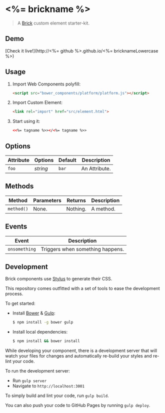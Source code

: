 # <%= brickname %>

> A [Brick](https://github.com/mozbrick/brick/) custom element starter-kit.

## Demo

[Check it live!](http://<%= github %>.github.io/<%= bricknameLowercase %>)

## Usage

1. Import Web Components polyfill:

    ```html
    <script src="bower_components/platform/platform.js"></script>
    ```

2. Import Custom Element:

    ```html
    <link rel="import" href="src/element.html">
    ```

3. Start using it:

    ```html
    <<%= tagname %>></<%= tagname %>>
    ```

## Options

Attribute     | Options     | Default      | Description
---           | ---         | ---          | ---
`foo`         | *string*    | `bar`        | An Attribute.

## Methods

Method        | Parameters   | Returns     | Description
---           | ---          | ---         | ---
`method()`    | None.        | Nothing.    | A method.

## Events

Event         | Description
---           | ---
`onsomething` | Triggers when something happens.

## Development

Brick components use [Stylus](http://learnboost.github.com/stylus/) to generate their CSS.

This repository comes outfitted with a set of tools to ease the development process.

To get started:

* Install [Bower](http://bower.io/) & [Gulp](http://gulpjs.com/):

    ```sh
    $ npm install -g bower gulp
    ```

* Install local dependencies:

    ```sh
    $ npm install && bower install
    ```

While developing your component, there is a development server that will watch your files for changes and automatically re-build your styles and re-lint your code.

To run the development server:

* Run `gulp server`
* Navigate to `http://localhost:3001`

To simply build and lint your code, run `gulp build`.

You can also push your code to GitHub Pages by running `gulp deploy`.
